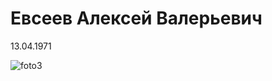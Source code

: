 # Евсеев Алексей Валерьевич

13.04.1971

![foto3](https://user-images.githubusercontent.com/120655274/217775999-323b498c-fd68-4825-acec-89ef32bf1e33.jpg)

